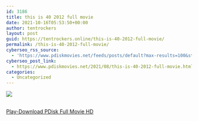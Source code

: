 ```yaml
---
id: 3186
title: this is 40 2012 full movie
date: 2021-10-16T05:53:50+00:00
author: tentrockers
layout: post
guid: https://tentrockers.online/this-is-40-2012-full-movie/
permalink: /this-is-40-2012-full-movie/
cyberseo_rss_source:
  - 'https://www.pdiskmovies.net/feeds/posts/default?max-results=100&start-index=1001'
cyberseo_post_link:
  - https://www.pdiskmovies.net/2021/08/this-is-40-2012-full-movie.html
categories:
  - Uncategorized
---
```

<div>
  <img src="https://1.bp.blogspot.com/-LYGGg-HemAs/YRkJTpsuvWI/AAAAAAAAaZA/Wrjcpo8QbjooXZRtBl0k9SXsD9-ZHyrEACLcBGAsYHQ/w270-h400/this%2Bis%2B40%2B2012%2Bfull%2Bmovie.jpg" class="ff-og-image-inserted" />
</div>

  
<a href="https://www.pdiskmovies.net/p/coming-soon.html" onclick="window.open('https://www.pdiskmovies.net/p/coming-soon.html','popup','width=600,height=600'); return false;" target="popup" rel="noopener"><br /> Play-Download PDisk Full Movie HD<br /> </a>